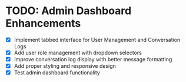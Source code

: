 # TODO: Admin Dashboard Enhancements

- [x] Implement tabbed interface for User Management and Conversation Logs
- [x] Add user role management with dropdown selectors
- [x] Improve conversation log display with better message formatting
- [x] Add proper styling and responsive design
- [x] Test admin dashboard functionality
